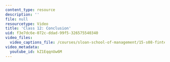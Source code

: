 ```yaml
---
content_type: resource
description: ''
file: null
resourcetype: Video
title: 'Class 12: Conclusion'
uid: f3e7dc6e-072c-ddad-99f5-326575540340
video_files:
  video_captions_file: /courses/sloan-school-of-management/15-s08-fintech-shaping-the-financial-world-spring-2020/class-12-conclusion/class-12-conclusion/kZ1EqqnUw6M.vtt
video_metadata:
  youtube_id: kZ1EqqnUw6M
---
```

